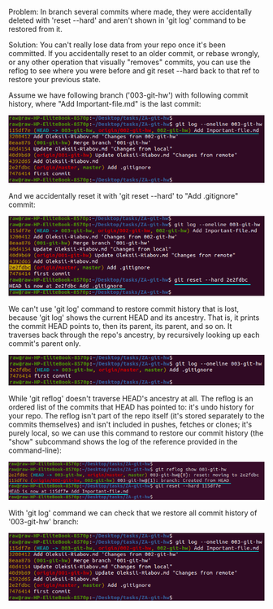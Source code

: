 Problem:
In branch several commits where made, they were accidentally deleted with 'reset --hard' and aren't shown in 'git log' command to be restored from it.

Solution:
You can't really lose data from your repo once it's been committed. If you accidentally reset to an older commit, or rebase wrongly, or any other operation that visually "removes" commits, you can use the reflog to see where you were before and git reset --hard back to that ref to restore your previous state.


Assume we have following branch ('003-git-hw') with following commit history, where "Add Important-file.md" is the last commit:

![img_91.png](img_91.png)

And we accidentally reset it with 'git reset --hard' to "Add .gitignore" commit:

![img_85.png](img_85.png)

We can't use 'git log' command to restore commit history that is lost, because 'git log' shows the current HEAD and its ancestry. That is, it prints the commit HEAD points to, then its parent, its parent, and so on. It traverses back through the repo's ancestry, by recursively looking up each commit's parent only.

![img_88.png](img_88.png)

While 'git reflog' doesn't traverse HEAD's ancestry at all. The reflog is an ordered list of the commits that HEAD has pointed to: it's undo history for your repo. The reflog isn't part of the repo itself (it's stored separately to the commits themselves) and isn't included in pushes, fetches or clones; it's purely local, so we can use this command to restore our commit history (the "show" subcommand shows the log of the reference provided in the command-line): 

![img_90.png](img_90.png)

With 'git log' command we can check that we restore all commit history of '003-git-hw' branch:

![img_91.png](img_91.png)

